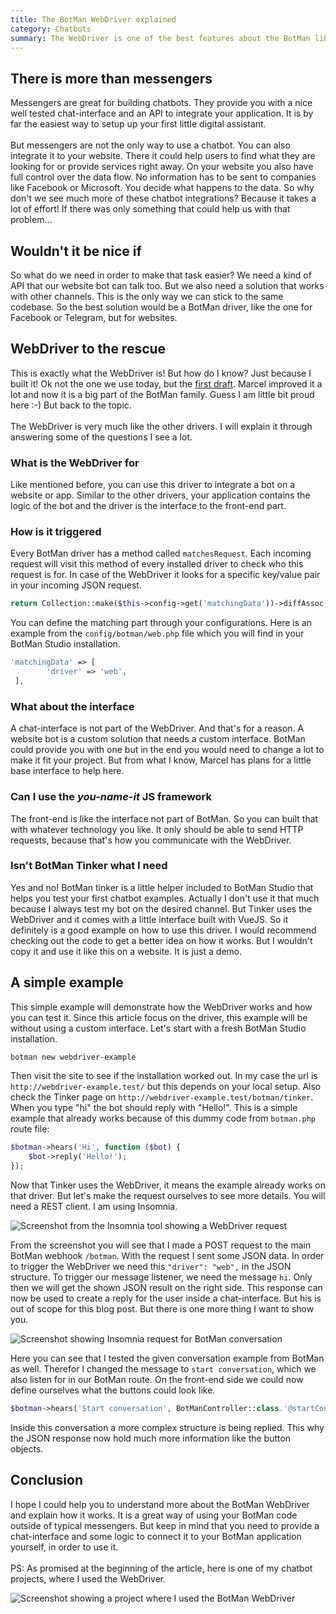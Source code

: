 ```yaml
---
title: The BotMan WebDriver explained
category: Chatbots
summary: The WebDriver is one of the best features about the BotMan library. Still I see a lot of people struggling with the concept and how to use it. Let's clear things up and let me show you how I already used this driver in production.
---
```


## There is more than messengers

Messengers are great for building chatbots. They provide you with a nice well tested chat-interface and an API to integrate your application. It is by far the easiest way to setup up your first little digital assistant.
<br /><br />
But messengers are not the only way to use a chatbot. You can also integrate it to your website. There it could help users to find what they are looking for or provide services right away. On your website you also have full control over the data flow. No information has to be sent to companies like Facebook or Microsoft. You decide what happens to the data. So why don't we see much more of these chatbot integrations? Because it takes a lot of effort! If there was only something that could help us with that problem...

## Wouldn't it be nice if

So what do we need in order to make that task easier? We need a kind of API that our website bot can talk too. But we also need a solution that works with other channels. This is the only way we can stick to the same codebase. So the best solution would be a BotMan driver, like the one for Facebook or Telegram, but for websites.

## WebDriver to the rescue

This is exactly what the WebDriver is! But how do I know? Just because I built it! Ok not the one we use today, but the [first draft](https://github.com/botman/botman/pull/255). Marcel improved it a lot and now it is a big part of the BotMan family. Guess I am little bit proud here :-) But back to the topic.
<br /><br />
The WebDriver is very much like the other drivers. I will explain it through answering some of the questions I see a lot.

### What is the WebDriver for

Like mentioned before, you can use this driver to integrate a bot on a website or app. Similar to the other drivers, your application contains the logic of the bot and the driver is the interface to the front-end part.

### How is it triggered

Every BotMan driver has a method called `matchesRequest`. Each incoming request will visit this method of every installed driver to check who this request is for. In case of the WebDriver it looks for a specific key/value pair in your incoming JSON request.

```php
return Collection::make($this->config->get('matchingData'))->diffAssoc($this->event)->isEmpty();
```

You can define the matching part through your configurations. Here is an example from the `config/botman/web.php` file which you will find in your BotMan Studio installation.

```php
'matchingData' => [
        'driver' => 'web',
 ],
```

### What about the interface

A chat-interface is not part of the WebDriver. And that's for a reason. A website bot is a custom solution that needs a custom interface. BotMan could provide you with one but in the end you would need to change a lot to make it fit your project. But from what I know, Marcel has plans for a little base interface to help here.

### Can I use the *you-name-it* JS framework

The front-end is like the interface not part of BotMan. So you can built that with whatever technology you like. It only should be able to send HTTP requests, because that's how you communicate with the WebDriver.

### Isn't BotMan Tinker what I need

Yes and no! BotMan tinker is a little helper included to BotMan Studio that helps you test your first chatbot examples. Actually I don't use it that much because I always test my bot on the desired channel. But Tinker uses the WebDriver and it comes with a little interface built with VueJS. So it definitely is a good example on how to use this driver. I would recommend checking out the code to get a better idea on how it works. But I wouldn't copy it and use it like this on a website. It is just a demo.

## A simple example

This simple example will demonstrate how the WebDriver works and how you can test it. Since this article focus on the driver, this example will be without using a custom interface. Let's start with a fresh BotMan Studio installation.

```bash
botman new webdriver-example
```

Then visit the site to see if the installation worked out. In my case the url is `http://webdriver-example.test/` but this depends on your local setup. Also check the Tinker page on `http://webdriver-example.test/botman/tinker`. When you type "hi" the bot should reply with "Hello!". This is a simple example that already works because of this dummy code from `botman.php` route file:

```php
$botman->hears('Hi', function ($bot) {
    $bot->reply('Hello!');
});
```

Now that Tinker uses the WebDriver, it means the example already works on that driver. But let's make the request ourselves to see more details. You will need a REST client. I am using Insomnia.

<img class="blogimage" alt="Screenshot from the Insomnia tool showing a WebDriver request" src="/images/blog/webdriver_hi.png" />

From the screenshot you will see that I made a POST request to the main BotMan webhook `/botman`. With the request I sent some JSON data. In order to trigger the WebDriver we need this `"driver": "web",` in the JSON structure. To trigger our message listener, we need the message `hi`. Only then we will get the shown JSON result on the right side. This response can now be used to create a reply for the user inside a chat-interface. But his is out of scope for this blog post. But there is one more thing I want to show you.

<img class="blogimage" alt="Screenshot showing Insomnia request for BotMan conversation" src="/images/blog/webdriver_conversation.png" />

Here you can see that I tested the given conversation example from BotMan as well. Therefor I changed the message to `start conversation`, which we also listen for in our BotMan route. On the front-end side we could now define ourselves what the buttons could look like.

```php
$botman->hears('Start conversation', BotManController::class.'@startConversation');
```

Inside this conversation a more complex structure is being replied. This why the JSON response now hold much more information like the button objects.

## Conclusion

I hope I could help you to understand more about the BotMan WebDriver and explain how it works. It is a great way of using your BotMan code outside of typical messengers. But keep in mind that you need to provide a chat-interface and some logic to connect it to your BotMan application yourself, in order to use it.
<br /><br />
PS: As promised at the beginning of the article, here is one of my chatbot projects, where I used the WebDriver.

<img class="blogimage" alt="Screenshot showing a project where I used the BotMan WebDriver" src="/images/blog/wstv_bot.png" />


